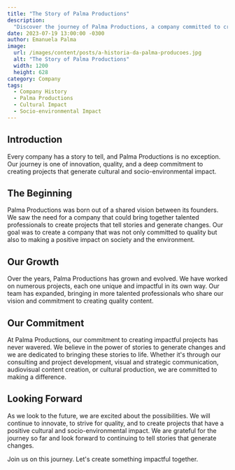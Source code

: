 ```yaml
---
title: "The Story of Palma Productions"
description:
  "Discover the journey of Palma Productions, a company committed to creating impactful cultural and socio-environmental projects."
date: 2023-07-19 13:00:00 -0300
author: Emanuela Palma
image:
  url: /images/content/posts/a-historia-da-palma-producoes.jpg
  alt: "The Story of Palma Productions"
  width: 1200
  height: 628
category: Company
tags:
  - Company History
  - Palma Productions
  - Cultural Impact
  - Socio-environmental Impact
---
```


## Introduction

Every company has a story to tell, and Palma Productions is no exception. Our journey is one of innovation, quality, and a deep commitment to creating projects that generate cultural and socio-environmental impact.

## The Beginning

Palma Productions was born out of a shared vision between its founders. We saw the need for a company that could bring together talented professionals to create projects that tell stories and generate changes. Our goal was to create a company that was not only committed to quality but also to making a positive impact on society and the environment.

## Our Growth

Over the years, Palma Productions has grown and evolved. We have worked on numerous projects, each one unique and impactful in its own way. Our team has expanded, bringing in more talented professionals who share our vision and commitment to creating quality content.

## Our Commitment

At Palma Productions, our commitment to creating impactful projects has never wavered. We believe in the power of stories to generate changes and we are dedicated to bringing these stories to life. Whether it's through our consulting and project development, visual and strategic communication, audiovisual content creation, or cultural production, we are committed to making a difference.

## Looking Forward

As we look to the future, we are excited about the possibilities. We will continue to innovate, to strive for quality, and to create projects that have a positive cultural and socio-environmental impact. We are grateful for the journey so far and look forward to continuing to tell stories that generate changes.

Join us on this journey. Let's create something impactful together.
